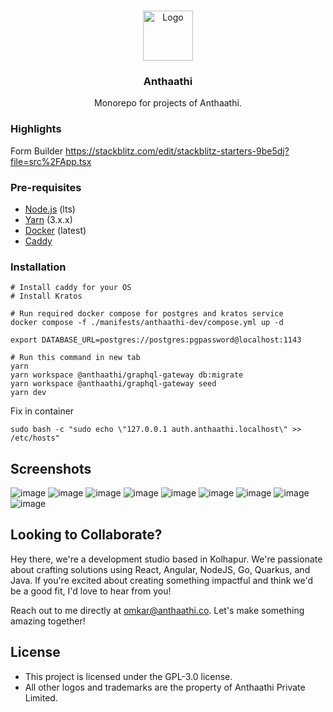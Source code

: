 <a name="readme-top"></a>

<!-- PROJECT LOGO -->
<br />
<div align="center">
  <a href="https://github.com/anthaathi/anthaathi">
    <img src="https://anthaathi.org/logo.png" alt="Logo" width="80" height="80">
  </a>
  <h3 align="center">Anthaathi</h3>
  <p align="center">
    Monorepo for projects of Anthaathi.
  </p>
</div>

### Highlights

Form Builder
https://stackblitz.com/edit/stackblitz-starters-9be5dj?file=src%2FApp.tsx

### Pre-requisites

- [Node.js](https://nodejs.org/en/) (lts)
- [Yarn](https://yarnpkg.com/) (3.x.x)
- [Docker](https://www.docker.com/) (latest)
- [Caddy](https://caddyserver.com/docs/install)

### Installation

```shell
# Install caddy for your OS
# Install Kratos

# Run required docker compose for postgres and kratos service
docker compose -f ./manifests/anthaathi-dev/compose.yml up -d

export DATABASE_URL=postgres://postgres:pgpassword@localhost:1143

# Run this command in new tab
yarn
yarn workspace @anthaathi/graphql-gateway db:migrate
yarn workspace @anthaathi/graphql-gateway seed
yarn dev
```

Fix in container
```
sudo bash -c "sudo echo \"127.0.0.1 auth.anthaathi.localhost\" >> /etc/hosts"
```

## Screenshots
![image](https://github.com/anthaathi/anthaathi-next/assets/29942725/ac754672-a8a0-48fb-b281-388346e4001c)
![image](https://github.com/anthaathi/anthaathi-next/assets/29942725/582a2413-6589-475b-9878-c5bbaae9d89e)
![image](https://github.com/anthaathi/anthaathi-next/assets/29942725/7179ef72-5f40-465f-b4ad-a38a553ea789)
![image](https://github.com/anthaathi/anthaathi-next/assets/29942725/ee8df6af-9bbf-447b-a936-abd48fa813a1)
![image](https://github.com/anthaathi/anthaathi-next/assets/29942725/d43c4a3a-8506-4025-b962-09b02090ee8f)
![image](https://github.com/anthaathi/anthaathi-next/assets/29942725/0fdf1d1f-31e0-45c8-930f-d960cfffc0b1)
![image](https://github.com/anthaathi/anthaathi-next/assets/29942725/7a9b7fbf-d2a8-4ce2-ac39-49975fc81385)
![image](https://github.com/anthaathi/anthaathi-next/assets/29942725/4f1c88ec-d81a-482c-b682-c434aabc9630)
![image](https://github.com/anthaathi/anthaathi-next/assets/29942725/0ddff74c-f3a0-41a1-b09f-b282182750c0)

## Looking to Collaborate?

Hey there, we're a development studio based in Kolhapur. We're passionate about crafting solutions using React, Angular, NodeJS, Go, Quarkus, and Java. If you're excited about creating something impactful and think we'd be a good fit, I'd love to hear from you!

Reach out to me directly at [omkar@anthaathi.co](mailto:omkar@anthaathi.co). Let's make something amazing together!

## License

- This project is licensed under the GPL-3.0 license.
- All other logos and trademarks are the property of Anthaathi Private Limited.
